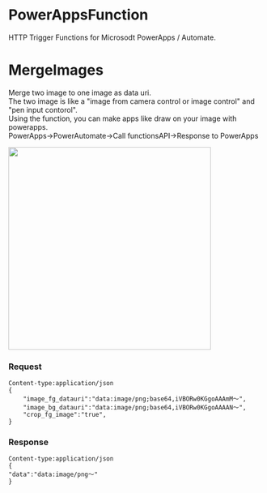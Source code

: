 # PowerAppsFunction

HTTP Trigger Functions for Microsodt PowerApps / Automate.

# MergeImages
Merge two image to one image as data uri.<br>
The two image is like a "image from camera control or image control" and "pen input contorol".<br>
Using the function, you can make apps like draw on your image with powerapps.<br>
PowerApps→PowerAutomate→Call functionsAPI→Response to PowerApps

<image src="https://qiita-image-store.s3.ap-northeast-1.amazonaws.com/0/293667/a02af594-b55e-a478-4b7d-4c54122887e1.gif" width="400px">

### Request

```
Content-type:application/json
{
    "image_fg_datauri":"data:image/png;base64,iVBORw0KGgoAAAmM～",
    "image_bg_datauri":"data:image/png;base64,iVBORw0KGgoAAAAN～",
    "crop_fg_image":"true",
}
```

### Response

```
Content-type:application/json
{
"data":"data:image/png～"
}
```
